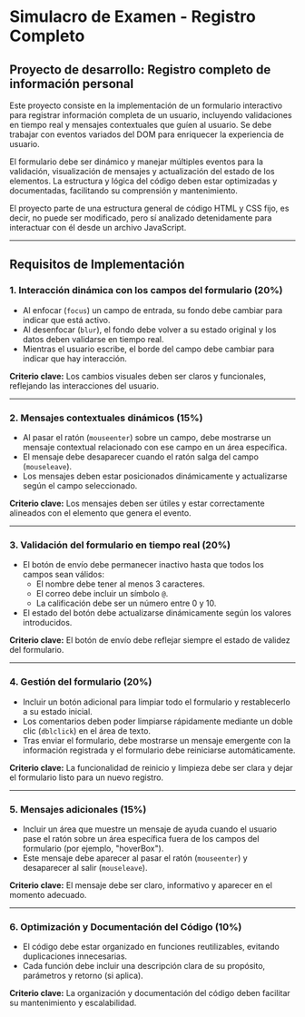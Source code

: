 # Simulacro de Examen - Registro Completo

## **Proyecto de desarrollo: Registro completo de información personal**

Este proyecto consiste en la implementación de un formulario interactivo para registrar información completa de un usuario, incluyendo validaciones en tiempo real y mensajes contextuales que guíen al usuario. Se debe trabajar con eventos variados del DOM para enriquecer la experiencia de usuario.

El formulario debe ser dinámico y manejar múltiples eventos para la validación, visualización de mensajes y actualización del estado de los elementos. La estructura y lógica del código deben estar optimizadas y documentadas, facilitando su comprensión y mantenimiento.

El proyecto parte de una estructura general de código HTML y CSS fijo, es decir, no puede ser modificado, pero sí analizado detenidamente para interactuar con él desde un archivo JavaScript.

---

## **Requisitos de Implementación**

### 1. **Interacción dinámica con los campos del formulario (20%)**
- Al enfocar (`focus`) un campo de entrada, su fondo debe cambiar para indicar que está activo.
- Al desenfocar (`blur`), el fondo debe volver a su estado original y los datos deben validarse en tiempo real.
- Mientras el usuario escribe, el borde del campo debe cambiar para indicar que hay interacción.

**Criterio clave:** Los cambios visuales deben ser claros y funcionales, reflejando las interacciones del usuario.

---

### 2. **Mensajes contextuales dinámicos (15%)**
- Al pasar el ratón (`mouseenter`) sobre un campo, debe mostrarse un mensaje contextual relacionado con ese campo en un área específica.
- El mensaje debe desaparecer cuando el ratón salga del campo (`mouseleave`).
- Los mensajes deben estar posicionados dinámicamente y actualizarse según el campo seleccionado.

**Criterio clave:** Los mensajes deben ser útiles y estar correctamente alineados con el elemento que genera el evento.

---

### 3. **Validación del formulario en tiempo real (20%)**
- El botón de envío debe permanecer inactivo hasta que todos los campos sean válidos:
  - El nombre debe tener al menos 3 caracteres.
  - El correo debe incluir un símbolo `@`.
  - La calificación debe ser un número entre 0 y 10.
- El estado del botón debe actualizarse dinámicamente según los valores introducidos.

**Criterio clave:** El botón de envío debe reflejar siempre el estado de validez del formulario.

---

### 4. **Gestión del formulario (20%)**
- Incluir un botón adicional para limpiar todo el formulario y restablecerlo a su estado inicial.
- Los comentarios deben poder limpiarse rápidamente mediante un doble clic (`dblclick`) en el área de texto.
- Tras enviar el formulario, debe mostrarse un mensaje emergente con la información registrada y el formulario debe reiniciarse automáticamente.

**Criterio clave:** La funcionalidad de reinicio y limpieza debe ser clara y dejar el formulario listo para un nuevo registro.

---

### 5. **Mensajes adicionales (15%)**
- Incluir un área que muestre un mensaje de ayuda cuando el usuario pase el ratón sobre un área específica fuera de los campos del formulario (por ejemplo, "hoverBox").
- Este mensaje debe aparecer al pasar el ratón (`mouseenter`) y desaparecer al salir (`mouseleave`).

**Criterio clave:** El mensaje debe ser claro, informativo y aparecer en el momento adecuado.

---

### 6. **Optimización y Documentación del Código (10%)**
- El código debe estar organizado en funciones reutilizables, evitando duplicaciones innecesarias.
- Cada función debe incluir una descripción clara de su propósito, parámetros y retorno (si aplica).

**Criterio clave:** La organización y documentación del código deben facilitar su mantenimiento y escalabilidad.

